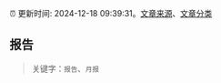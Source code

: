 :alarm_clock: 更新时间: 2024-12-18 09:39:31。[文章来源](/README.md)、[文章分类](/TAGS.md)

## 报告


> 关键字：`报告`、`月报`




